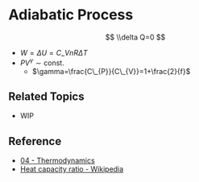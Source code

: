 # Adiabatic Process

$$
\\delta Q=0
$$

* $W=\Delta U=C\_{V}nR\Delta T$
* $PV^{\gamma}\sim\text{const.}$  
  - $\gamma=\frac{C\_{P}}{C\_{V}}=1+\frac{2}{f}$

## Related Topics

* WIP

## Reference

* [04 - Thermodynamics](../../../../00%20-%20Summary/SCPY142%20-%20Physics%20for%20Medical%20Students/04%20-%20Thermodynamics.md)
* [Heat capacity ratio - Wikipedia](https://en.wikipedia.org/wiki/Heat_capacity_ratio)
